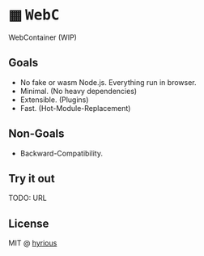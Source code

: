 <h1>▦ <samp>WebC</samp></h1>

WebContainer (WIP)

## Goals

- No fake or wasm Node.js. Everything run in browser.
- Minimal. (No heavy dependencies)
- Extensible. (Plugins)
- Fast. (Hot-Module-Replacement)

## Non-Goals

- Backward-Compatibility.

## Try it out

TODO: URL

## License

MIT @ [hyrious](https://github.com/hyrious)
